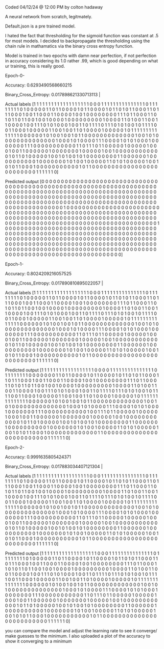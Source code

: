 Coded 04/12/24 @ 12:00 PM by colton hadaway


A neural network from scratch, legitmately.

Default.json is a pre trained model.

I hated the fact that thresholding for the sigmoid function was constant at .5 for most models. I decided to backpropagate the thresholding using the chain rule in mathamatics via the binary cross entropy function.

Model is trained in two epochs with damn near perfection, if not perfection in accuracy considering its 1.0 rather .99, which is good depending on what ur training, this is really good.

Epoch-0-


Accuracy: 0.6293490568660215


Binary_Cross_Entropy: 0.017898621330713113 |


Actual labels
[1 1 1 1 1 1 1 1 1 1 1 1 1 1 1 1 1 1 1 0 0 0 1 1 1 1 1 1 1 1 1 1 1 1 1 1 1
 0 1 1 1 1 1 1 1 1 0 1 0 0 0 0 0 1 1 0 1 1 0 0 0 0 1 0 1 1 0 0 0 0 1 0 1 1
 0 1 0 1 1 0 0 0 1 1 0 1 1 1 0 0 0 1 0 0 1 1 0 0 0 1 1 0 0 0 0 1 0 0 1 0 0
 0 0 0 0 0 0 1 1 1 0 1 1 0 0 0 1 1 0 1 0 1 1 0 1 1 0 0 1 0 0 1 0 0 0 0 1 0
 0 0 0 0 0 0 0 0 1 0 0 0 0 1 1 0 1 0 0 1 1 0 0 1 1 0 0 0 0 1 0 0 1 1 1 0 1
 0 1 0 0 0 1 0 0 1 1 0 1 1 1 1 0 1 1 1 0 1 0 1 0 0 1 0 1 1 1 1 0 0 1 1 0 0
 0 1 0 0 0 0 0 1 1 0 0 1 0 0 1 1 0 1 0 0 0 0 1 0 0 0 0 0 1 0 1 1 1 1 1 1 1
 1 1 1 1 1 1 1 0 0 0 0 0 0 1 0 1 0 0 1 0 0 1 0 1 1 0 0 0 0 0 0 0 0 0 0 0 0
 0 1 0 0 1 0 1 0 0 0 0 0 0 0 0 0 0 0 0 0 0 1 0 0 0 1 0 1 0 0 0 0 1 1 1 0 0
 0 0 1 0 1 0 1 0 0 0 1 0 0 0 0 0 0 0 1 1 1 0 0 0 0 0 0 0 0 0 0 0 1 1 0 1 1
 1 0 1 1 0 0 0 0 0 1 0 0 0 0 0 1 0 0 0 1 0 0 1 1 0 0 0 0 0 0 1 0 0 0 0 0 0
 0 1 0 0 0 0 0 1 0 0 1 0 0 0 0 0 0 0 0 0 0 0 0 1 0 1 1 0 1 0 0 0 0 0 1 0 0
 1 0 1 0 0 1 0 1 0 0 0 0 0 0 0 0 1 1 0 0 0 0 0 0 1 0 0 0 0 0 0 0 0 0 0 1 0
 0 0 0 0 0 0 1 0 1 0 0 1 0 0 0 0 0 1 1 0 1 0 1 0 0 0 0 0 1 0 0 1 0 1 0 1 1
 0 0 0 1 0 0 0 0 0 0 0 0 0 0 0 1 0 1 1 0 0 0 0 0 0 0 0 0 0 0 0 0 0 0 0 0 0
 0 0 0 0 0 0 0 1 1 1 1 1 1 0]


Predicted output
[0 0 0 0 0 0 0 0 0 0 0 0 0 0 0 0 0 0 0 0 0 0 0 0 0 0 0 0 0 0 0 0 0 0 0 0 0
 0 0 0 0 0 0 0 0 0 0 0 0 0 0 0 0 0 0 0 0 0 0 0 0 0 0 0 0 0 0 0 0 0 0 0 0 0
 0 0 0 0 0 0 0 0 0 0 0 0 0 0 0 0 0 0 0 0 0 0 0 0 0 0 0 0 0 0 0 0 0 0 0 0 0
 0 0 0 0 0 0 0 0 0 0 0 0 0 0 0 0 0 0 0 0 0 0 0 0 0 0 0 0 0 0 0 0 0 0 0 0 0
 0 0 0 0 0 0 0 0 0 0 0 0 0 0 0 0 0 0 0 0 0 0 0 0 0 0 0 0 0 0 0 0 0 0 0 0 0
 0 0 0 0 0 0 0 0 0 0 0 0 0 0 0 0 1 0 0 0 0 0 0 0 0 0 0 0 0 0 0 0 0 0 0 0 0
 0 0 0 0 0 0 0 0 0 0 0 0 0 0 0 0 0 0 0 0 0 0 0 0 0 0 0 0 0 0 0 0 0 0 0 0 0
 0 0 0 0 0 0 0 0 0 0 0 0 0 0 0 0 0 0 0 0 0 0 0 0 0 0 0 0 0 0 0 0 0 0 0 0 0
 0 0 0 0 0 0 0 0 0 0 0 0 0 0 0 0 0 0 0 0 0 0 0 0 0 0 0 0 0 0 0 0 0 0 0 0 0
 0 0 0 0 0 0 0 0 0 0 1 0 0 0 0 0 0 0 0 0 0 0 0 0 0 0 0 0 0 0 0 0 0 0 0 0 0
 0 0 0 0 0 0 0 0 0 0 0 0 0 0 0 0 0 0 0 0 0 0 0 0 0 0 0 0 0 0 0 0 0 0 0 0 0
 0 0 0 0 0 0 0 0 0 0 0 0 0 0 0 0 0 0 0 0 0 0 0 0 0 0 0 0 0 0 0 0 0 0 0 0 0
 0 0 0 0 0 0 0 0 0 0 0 0 0 0 0 0 0 0 0 0 0 0 0 0 0 0 0 0 0 0 0 0 0 0 0 0 0
 0 0 0 0 0 0 0 0 0 0 0 0 0 0 0 0 0 0 0 0 0 0 0 0 0 0 0 0 0 0 0 0 0 0 0 0 0
 0 0 0 0 0 0 0 0 0 0 0 0 0 0 0 0 0 0 0 0 0 0 0 0 0 0 0 0 0 0 0 0 0 0 0 0 0
 0 0 0 0 0 0 0 0 0 0 0 0 0 0]


Epoch-1-


Accuracy: 0.8024209216057525


Binary_Cross_Entropy: 0.017890810895022057 |


Actual labels
[1 1 1 1 1 1 1 1 1 1 1 1 1 1 1 1 1 1 1 0 0 0 1 1 1 1 1 1 1 1 1 1 1 1 1 1 1
 0 1 1 1 1 1 1 1 1 0 1 0 0 0 0 0 1 1 0 1 1 0 0 0 0 1 0 1 1 0 0 0 0 1 0 1 1
 0 1 0 1 1 0 0 0 1 1 0 1 1 1 0 0 0 1 0 0 1 1 0 0 0 1 1 0 0 0 0 1 0 0 1 0 0
 0 0 0 0 0 0 1 1 1 0 1 1 0 0 0 1 1 0 1 0 1 1 0 1 1 0 0 1 0 0 1 0 0 0 0 1 0
 0 0 0 0 0 0 0 0 1 0 0 0 0 1 1 0 1 0 0 1 1 0 0 1 1 0 0 0 0 1 0 0 1 1 1 0 1
 0 1 0 0 0 1 0 0 1 1 0 1 1 1 1 0 1 1 1 0 1 0 1 0 0 1 0 1 1 1 1 0 0 1 1 0 0
 0 1 0 0 0 0 0 1 1 0 0 1 0 0 1 1 0 1 0 0 0 0 1 0 0 0 0 0 1 0 1 1 1 1 1 1 1
 1 1 1 1 1 1 1 0 0 0 0 0 0 1 0 1 0 0 1 0 0 1 0 1 1 0 0 0 0 0 0 0 0 0 0 0 0
 0 1 0 0 1 0 1 0 0 0 0 0 0 0 0 0 0 0 0 0 0 1 0 0 0 1 0 1 0 0 0 0 1 1 1 0 0
 0 0 1 0 1 0 1 0 0 0 1 0 0 0 0 0 0 0 1 1 1 0 0 0 0 0 0 0 0 0 0 0 1 1 0 1 1
 1 0 1 1 0 0 0 0 0 1 0 0 0 0 0 1 0 0 0 1 0 0 1 1 0 0 0 0 0 0 1 0 0 0 0 0 0
 0 1 0 0 0 0 0 1 0 0 1 0 0 0 0 0 0 0 0 0 0 0 0 1 0 1 1 0 1 0 0 0 0 0 1 0 0
 1 0 1 0 0 1 0 1 0 0 0 0 0 0 0 0 1 1 0 0 0 0 0 0 1 0 0 0 0 0 0 0 0 0 0 1 0
 0 0 0 0 0 0 1 0 1 0 0 1 0 0 0 0 0 1 1 0 1 0 1 0 0 0 0 0 1 0 0 1 0 1 0 1 1
 0 0 0 1 0 0 0 0 0 0 0 0 0 0 0 1 0 1 1 0 0 0 0 0 0 0 0 0 0 0 0 0 0 0 0 0 0
 0 0 0 0 0 0 0 1 1 1 1 1 1 0]


Predicted output
[1 1 1 1 1 1 1 1 1 1 1 1 1 1 1 1 1 1 0 0 0 0 1 1 1 1 1 1 1 1 1 1 1 1 1 1 1
 0 1 1 1 1 1 1 1 1 0 0 0 0 0 0 0 1 1 0 1 1 0 0 0 0 1 0 1 1 0 0 0 0 1 0 1 1
 0 1 0 1 1 0 0 0 1 1 0 1 1 1 0 0 0 1 0 0 1 1 0 0 0 1 1 0 0 0 0 1 0 0 1 0 0
 0 0 0 0 0 0 1 1 1 0 1 1 0 0 0 1 1 0 1 0 1 1 0 1 1 0 0 1 0 0 1 0 0 0 0 1 0
 0 0 0 0 0 0 0 0 1 0 0 0 0 1 1 0 1 0 0 1 1 0 0 1 1 0 0 0 0 1 0 0 1 1 1 0 1
 0 1 0 0 0 1 0 0 1 1 0 1 1 1 1 0 1 1 1 0 1 0 1 0 0 1 0 1 1 1 1 0 0 1 1 0 0
 0 1 0 0 0 0 0 1 1 0 0 1 0 0 1 1 0 1 0 0 0 0 1 0 0 0 0 0 1 0 1 1 1 1 1 1 1
 1 1 1 1 1 1 1 0 0 0 0 0 0 1 0 1 0 0 1 0 0 1 0 1 1 0 0 0 0 0 0 0 0 0 0 0 0
 0 1 0 0 1 0 1 0 0 0 0 0 0 0 0 0 0 0 0 0 0 1 0 0 0 1 0 1 0 0 0 0 1 1 1 0 0
 0 0 1 0 1 0 1 0 0 0 1 0 0 0 0 0 0 0 1 1 1 0 0 0 0 0 0 0 0 0 0 0 1 0 0 1 1
 1 0 1 1 0 0 0 0 0 1 0 0 0 0 0 1 0 0 0 1 0 0 1 1 0 0 0 0 0 0 1 0 0 0 0 0 0
 0 1 0 0 0 0 0 1 0 0 1 0 0 0 0 0 0 0 0 0 0 0 0 1 0 1 1 0 1 0 0 0 0 0 1 0 0
 1 0 1 0 0 1 0 1 0 0 0 0 0 0 0 0 1 1 0 0 0 0 0 0 1 0 0 0 0 0 0 0 0 0 0 1 0
 0 0 0 0 0 0 1 0 1 0 0 1 0 0 0 0 0 1 1 0 1 0 1 0 0 0 0 0 1 0 0 1 0 1 0 1 1
 0 0 0 1 0 0 0 0 0 0 0 0 0 0 0 0 0 1 1 0 0 0 0 0 0 0 0 0 0 0 0 0 0 0 0 0 0
 0 0 0 0 0 0 0 1 1 1 1 1 1 0]


Epoch-2-


Accuracy: 0.9991635805424371


Binary_Cross_Entropy: 0.017883034407121304 |


Actual labels
[1 1 1 1 1 1 1 1 1 1 1 1 1 1 1 1 1 1 1 0 0 0 1 1 1 1 1 1 1 1 1 1 1 1 1 1 1
 0 1 1 1 1 1 1 1 1 0 1 0 0 0 0 0 1 1 0 1 1 0 0 0 0 1 0 1 1 0 0 0 0 1 0 1 1
 0 1 0 1 1 0 0 0 1 1 0 1 1 1 0 0 0 1 0 0 1 1 0 0 0 1 1 0 0 0 0 1 0 0 1 0 0
 0 0 0 0 0 0 1 1 1 0 1 1 0 0 0 1 1 0 1 0 1 1 0 1 1 0 0 1 0 0 1 0 0 0 0 1 0
 0 0 0 0 0 0 0 0 1 0 0 0 0 1 1 0 1 0 0 1 1 0 0 1 1 0 0 0 0 1 0 0 1 1 1 0 1
 0 1 0 0 0 1 0 0 1 1 0 1 1 1 1 0 1 1 1 0 1 0 1 0 0 1 0 1 1 1 1 0 0 1 1 0 0
 0 1 0 0 0 0 0 1 1 0 0 1 0 0 1 1 0 1 0 0 0 0 1 0 0 0 0 0 1 0 1 1 1 1 1 1 1
 1 1 1 1 1 1 1 0 0 0 0 0 0 1 0 1 0 0 1 0 0 1 0 1 1 0 0 0 0 0 0 0 0 0 0 0 0
 0 1 0 0 1 0 1 0 0 0 0 0 0 0 0 0 0 0 0 0 0 1 0 0 0 1 0 1 0 0 0 0 1 1 1 0 0
 0 0 1 0 1 0 1 0 0 0 1 0 0 0 0 0 0 0 1 1 1 0 0 0 0 0 0 0 0 0 0 0 1 1 0 1 1
 1 0 1 1 0 0 0 0 0 1 0 0 0 0 0 1 0 0 0 1 0 0 1 1 0 0 0 0 0 0 1 0 0 0 0 0 0
 0 1 0 0 0 0 0 1 0 0 1 0 0 0 0 0 0 0 0 0 0 0 0 1 0 1 1 0 1 0 0 0 0 0 1 0 0
 1 0 1 0 0 1 0 1 0 0 0 0 0 0 0 0 1 1 0 0 0 0 0 0 1 0 0 0 0 0 0 0 0 0 0 1 0
 0 0 0 0 0 0 1 0 1 0 0 1 0 0 0 0 0 1 1 0 1 0 1 0 0 0 0 0 1 0 0 1 0 1 0 1 1
 0 0 0 1 0 0 0 0 0 0 0 0 0 0 0 1 0 1 1 0 0 0 0 0 0 0 0 0 0 0 0 0 0 0 0 0 0
 0 0 0 0 0 0 0 1 1 1 1 1 1 0]


Predicted output
[1 1 1 1 1 1 1 1 1 1 1 1 1 1 1 1 1 1 1 0 0 0 1 1 1 1 1 1 1 1 1 1 1 1 1 1 1
 0 1 1 1 1 1 1 1 1 0 1 0 0 0 0 0 1 1 0 1 1 0 0 0 0 1 0 1 1 0 0 0 0 1 0 1 1
 0 1 0 1 1 0 0 0 1 1 0 1 1 1 0 0 0 1 0 0 1 1 0 0 0 1 1 0 0 0 0 1 0 0 1 0 0
 0 0 0 0 0 0 1 1 1 0 1 1 0 0 0 1 1 0 1 0 1 1 0 1 1 0 0 1 0 0 1 0 0 0 0 1 0
 0 0 0 0 0 0 0 0 1 0 0 0 0 1 1 0 1 0 0 1 1 0 0 1 1 0 0 0 0 1 0 0 1 1 1 0 1
 0 1 0 0 0 1 0 0 1 1 0 1 1 1 1 0 1 1 1 0 1 0 1 0 0 1 0 1 1 1 1 0 0 1 1 0 0
 0 1 0 0 0 0 0 1 1 0 0 1 0 0 1 1 0 1 0 0 0 0 1 0 0 0 0 0 1 0 1 1 1 1 1 1 1
 1 1 1 1 1 1 1 0 0 0 0 0 0 1 0 1 0 0 1 0 0 1 0 1 1 0 0 0 0 0 0 0 0 0 0 0 0
 0 1 0 0 1 0 1 0 0 0 0 0 0 0 0 0 0 0 0 0 0 1 0 0 0 1 0 1 0 0 0 0 1 1 1 0 0
 0 0 1 0 1 0 1 0 0 0 1 0 0 0 0 0 0 0 1 1 1 0 0 0 0 0 0 0 0 0 0 0 1 1 0 1 1
 1 0 1 1 0 0 0 0 0 1 0 0 0 0 0 1 0 0 0 1 0 0 1 1 0 0 0 0 0 0 1 0 0 0 0 0 0
 0 1 0 0 0 0 0 1 0 0 1 0 0 0 0 0 0 0 0 0 0 0 0 1 0 1 1 0 1 0 0 0 0 0 1 0 0
 1 0 1 0 0 1 0 1 0 0 0 0 0 0 0 0 1 1 0 0 0 0 0 0 1 0 0 0 0 0 0 0 0 0 0 1 0
 0 0 0 0 0 0 1 0 1 0 0 1 0 0 0 0 0 1 1 0 1 0 1 0 0 0 0 0 1 0 0 1 0 1 0 1 1
 0 0 0 1 0 0 0 0 0 0 0 0 0 0 0 1 0 1 1 0 0 0 0 0 0 0 0 0 0 0 0 0 0 0 0 0 0
 0 0 0 0 0 0 0 1 1 1 1 1 1 0]


you can compare the model and adjust the learning rate to see it converge/ make guesses to the minimum. 
I also uploaded a plot of the accuracy to show it converging to a minimum

